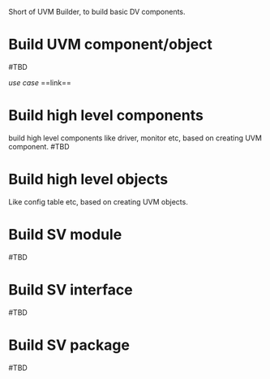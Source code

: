Short of UVM Builder, to build basic DV components.
# Build UVM component/object
#TBD 

*use case*
==link==

# Build high level components
build high level components like driver, monitor etc, based on creating UVM component.
#TBD 

# Build high level objects
Like config table etc, based on creating UVM objects.

# Build SV module
#TBD 
# Build SV interface
#TBD 
# Build SV package
#TBD 



